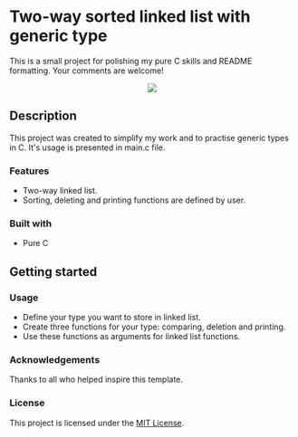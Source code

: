 # Two-way sorted linked list with generic type

This is a small project for polishing my pure C skills and README formatting. Your comments are welcome!

<div align="center">
  <kbd>
    <img src="https://i.imgur.com/D9Vvycj.png" />
  </kbd>
</div>

## Description

This project was created to simplify my work and to practise generic types in C. It's usage is presented in main.c file.

### Features

- Two-way linked list.
- Sorting, deleting and printing functions are defined by user.

### Built with

- Pure C

## Getting started

### Usage

- Define your type you want to store in linked list.
- Create three functions for your type: comparing, deletion and printing.
- Use these functions as arguments for linked list functions.

### Acknowledgements

Thanks to all who helped inspire this template.

### License

This project is licensed under the [MIT License](LICENSE.md).